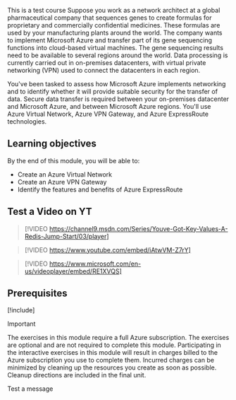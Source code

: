This is a test course
Suppose you work as a network architect at a global pharmaceutical company that sequences genes to create formulas for proprietary and commercially confidential medicines. These formulas are used by your manufacturing plants around the world. The company wants to implement Microsoft Azure and transfer part of its gene sequencing functions into cloud-based virtual machines. The gene sequencing results need to be available to several regions around the world. Data processing is currently carried out in on-premises datacenters, with virtual private networking (VPN) used to connect the datacenters in each region.

You've been tasked to assess how Microsoft Azure implements networking and to identify whether it will provide suitable security for the transfer of data. Secure data transfer is required between your on-premises datacenter and Microsoft Azure, and between Microsoft Azure regions. You'll use Azure Virtual Network, Azure VPN Gateway, and Azure ExpressRoute technologies.

## Learning objectives

By the end of this module, you will be able to:

- Create an Azure Virtual Network
- Create an Azure VPN Gateway
- Identify the features and benefits of Azure ExpressRoute

## Test a Video on YT
> [!VIDEO https://channel9.msdn.com/Series/Youve-Got-Key-Values-A-Redis-Jump-Start/03/player]

> [!VIDEO https://www.youtube.com/embed/iAtwVM-Z7rY]

> [!VIDEO https://www.microsoft.com/en-us/videoplayer/embed/RE1XVQS]

## Prerequisites

[!include[](prerequisites.md)]

> [!IMPORTANT]
> The exercises in this module require a full Azure subscription. The exercises are optional and are not required to complete this module. Participating in the interactive exercises in this module will result in charges billed to the Azure subscription you use to complete them.  Incurred charges can be minimized by cleaning up the resources you create as soon as possible. Cleanup directions are included in the final unit.

Test a message